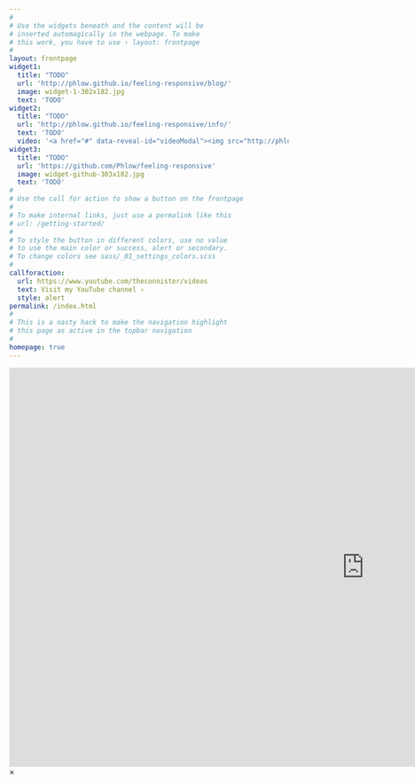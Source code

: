 ```yaml
---
#
# Use the widgets beneath and the content will be
# inserted automagically in the webpage. To make
# this work, you have to use › layout: frontpage
#
layout: frontpage
widget1:
  title: "TODO"
  url: 'http://phlow.github.io/feeling-responsive/blog/'
  image: widget-1-302x182.jpg
  text: 'TODO'
widget2:
  title: "TODO"
  url: 'http://phlow.github.io/feeling-responsive/info/'
  text: 'TODO'
  video: '<a href="#" data-reveal-id="videoModal"><img src="http://phlow.github.io/feeling-responsive/images/start-video-feeling-responsive-302x182.jpg" width="302" height="182" alt=""/></a>'
widget3:
  title: "TODO"
  url: 'https://github.com/Phlow/feeling-responsive'
  image: widget-github-303x182.jpg
  text: 'TODO'
#
# Use the call for action to show a button on the frontpage
#
# To make internal links, just use a permalink like this
# url: /getting-started/
#
# To style the button in different colors, use no value
# to use the main color or success, alert or secondary.
# To change colors see sass/_01_settings_colors.scss
#
callforaction:
  url: https://www.youtube.com/theconnister/videos
  text: Visit my YouTube channel ›
  style: alert
permalink: /index.html
#
# This is a nasty hack to make the navigation highlight
# this page as active in the topbar navigation
#
homepage: true
---
```


<div id="videoModal" class="reveal-modal large" data-reveal="">
  <div class="flex-video widescreen vimeo" style="display: block;">
    <iframe width="1280" height="720" src="https://www.youtube.com/embed/3b5zCFSmVvU" frameborder="0" allowfullscreen></iframe>
  </div>
  <a class="close-reveal-modal">&#215;</a>
</div>
